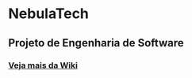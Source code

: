 # NebulaTech

## Projeto de Engenharia de Software
### [Veja mais da Wiki](https://github.com/rodoraciotto/NebulaTech/wiki)
